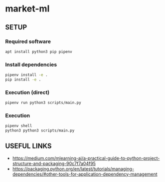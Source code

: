 # market-ml

## SETUP

### Required software
```bash
apt install python3 pip pipenv
```

### Install dependencies
```bash
pipenv install -e .
pip install -e .
```

### Execution (direct)
```bash
pipenv run python3 scripts/main.py 
```

### Execution
```bash
pipenv shell
python3 python3 scripts/main.py 
```

## USEFUL LINKS
* https://medium.com/mlearning-ai/a-practical-guide-to-python-project-structure-and-packaging-90c7f7a04f95
* https://packaging.python.org/en/latest/tutorials/managing-dependencies/#other-tools-for-application-dependency-management